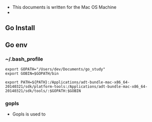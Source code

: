 * This documents is written for the Mac OS Machine 
* 
## Go Install


## Go env
### ~/.bash_profile
```
export GOPATH="/Users/dev/Documents/go_study"
export GOBIN=$GOPATH/bin

export PATH=${PATH}:/Applications/adt-bundle-mac-x86_64-20140321/sdk/platform-tools:/Applications/adt-bundle-mac-x86_64-20140321/sdk/tools/:$GOPATH:$GOBIN

```

### gopls
- Gopls is used to 
